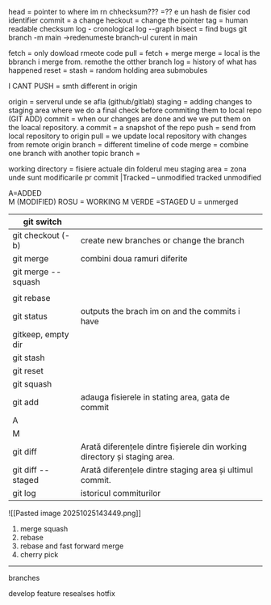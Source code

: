 

head = pointer to where im rn
chhecksum??? =?? e un hash de fisier cod identifier
commit = a change
heckout = change the pointer
tag = human readable checksum
log - cronological
log --graph
bisect = find bugs
git branch -m main ->redenumeste branch-ul curent in main



fetch = only dowload rmeote code
pull = fetch + merge
merge = local is the bbranch i merge from. remothe the otther branch
log = history of what has happened
reset = 
stash = random holding area
submobules

I CANT PUSH =  smth different in origin

origin = serverul unde se afla (github/gitlab)
staging = adding changes to staging area where we do a final check before commiting them to local repo (GIT ADD)
commit = when our changes are done and we we put them on the loacal repository. a commit = a snapshot of the repo
push = send from local repository to origin
pull = we update local repository with changes from remote origin
branch = different timeline of code 
merge = combine one branch with another 
topic branch = 

working directory = fisiere actuale din folderul meu 
staging area = zona unde sunt modificarile pr commit 
|Tracked – unmodified
tracked unmodified

A=ADDED\
M (MODIFIED) ROSU = WORKING
M VERDE =STAGED
U = unmerged


| git switch         |                                                                           |
| ------------------ | ------------------------------------------------------------------------- |
| git checkout (-b)  | create new branches or change the branch                                  |
| git merge          | combini doua ramuri diferite                                              |
| git merge --squash |                                                                           |
|                    |                                                                           |
| git rebase         |                                                                           |
| git status         | outputs the brach im on and the commits i have                            |
| gitkeep, empty dir |                                                                           |
| git stash          |                                                                           |
| git reset          |                                                                           |
| git squash         |                                                                           |
| git add            | adauga fisierele in stating area, gata de commit                          |
| A                  |                                                                           |
| M                  |                                                                           |
| git diff           | Arată diferențele dintre fișierele din working directory și staging area. |
| git diff -- staged | Arată diferențele dintre staging area și ultimul commit.                  |
| git log            | istoricul commiturilor                                                    |

![[Pasted image 20251025143449.png]]


1. merge squash
2. rebase
3. rebase and fast forward merge 
4. cherry pick



---
branches 

develop
feature
resealses
hotfix